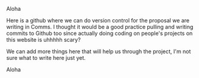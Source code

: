 Aloha

Here is a github where we can do version control for the proposal we are writing in Comms. I thought it would be a good practice pulling and writing commits to Github too since actually doing coding on people's projects on this website is uhhhhh scary?

We can add more things here that will help us through the project, I'm not sure what to write here just yet.

Aloha
